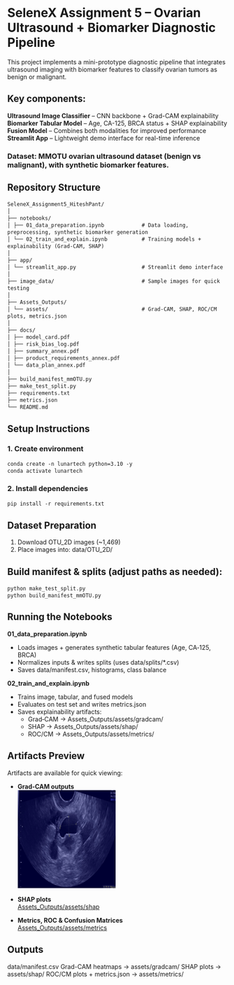 # SeleneX Assignment 5 – Ovarian Ultrasound + Biomarker Diagnostic Pipeline

This project implements a mini-prototype diagnostic pipeline that integrates ultrasound imaging with biomarker features to classify ovarian tumors as benign or malignant.

## Key components:
<b>Ultrasound Image Classifier</b> – CNN backbone + Grad-CAM explainability <br>
<b>Biomarker Tabular Model</b> – Age, CA-125, BRCA status + SHAP explainability <br>
<b>Fusion Model</b> – Combines both modalities for improved performance <br>
<b>Streamlit App</b> – Lightweight demo interface for real-time inference <br>

### Dataset: MMOTU ovarian ultrasound dataset (benign vs malignant), with synthetic biomarker features.

## Repository Structure
```
SeleneX_Assignment5_HiteshPant/
│
├── notebooks/
│ ├── 01_data_preparation.ipynb            # Data loading, preprocessing, synthetic biomarker generation
│ └── 02_train_and_explain.ipynb           # Training models + explainability (Grad-CAM, SHAP)
│
├── app/
│ └── streamlit_app.py                     # Streamlit demo interface
│
├── image_data/                            # Sample images for quick testing
│
├── Assets_Outputs/
│ └── assets/                              # Grad-CAM, SHAP, ROC/CM plots, metrics.json
│
├── docs/
│ ├── model_card.pdf
│ ├── risk_bias_log.pdf
│ ├── summary_annex.pdf
│ ├── product_requirements_annex.pdf
│ └── data_plan_annex.pdf
│
├── build_manifest_mmOTU.py
├── make_test_split.py
├── requirements.txt
├── metrics.json
└── README.md

```

## Setup Instructions
### 1. Create environment
```
conda create -n lunartech python=3.10 -y
conda activate lunartech
```
### 2. Install dependencies
```
pip install -r requirements.txt
```

## Dataset Preparation
1. Download OTU_2D images (~1,469)
2. Place images into: data/OTU_2D/

## Build manifest & splits (adjust paths as needed):
```
python make_test_split.py 
python build_manifest_mmOTU.py
```

## Running the Notebooks
<b>01_data_preparation.ipynb</b> <br>
- Loads images + generates synthetic tabular features (Age, CA‑125, BRCA)
- Normalizes inputs & writes splits (uses data/splits/*.csv)
- Saves data/manifest.csv, histograms, class balance

<b>02_train_and_explain.ipynb</b>
- Trains image, tabular, and fused models
- Evaluates on test set and writes metrics.json
- Saves explainability artifacts:
  - Grad‑CAM → Assets_Outputs/assets/gradcam/
  - SHAP → Assets_Outputs/assets/shap/
  - ROC/CM → Assets_Outputs/assets/metrics/

## Artifacts Preview

Artifacts are available for quick viewing:

- **Grad-CAM outputs**  
  ![Grad-CAM Example](Assets_Outputs/assets/gradcam/1378_gradcam.png)

- **SHAP plots**  
  [Assets_Outputs/assets/shap](https://github.com/HitPant/SeleneX_Assignment5_HiteshPant/tree/main/Assets_Outputs/assets/shap)

- **Metrics, ROC & Confusion Matrices**  
  [Assets_Outputs/assets/metrics](https://github.com/HitPant/SeleneX_Assignment5_HiteshPant/tree/main/Assets_Outputs/assets/metrics)



## Outputs
data/manifest.csv
Grad-CAM heatmaps → assets/gradcam/
SHAP plots → assets/shap/
ROC/CM plots + metrics.json → assets/metrics/
